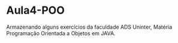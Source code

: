 # Aula4-POO
Armazenando alguns exercícios da faculdade ADS Uninter, Matéria Programação Orientada a Objetos em JAVA.
